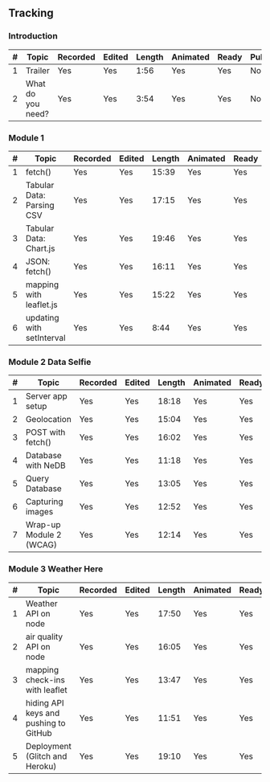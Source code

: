 ## Tracking

### Introduction

|#| Topic         | Recorded      | Edited        | Length        | Animated      |Ready     | Published     | 
|-| ------------- | ------------- | ------------- | ------------- | ------------- | ------------- |  ------------- |
|1| Trailer  | Yes  | Yes  |1:56 | Yes  | Yes  |No  |
|2| What do you need?  | Yes  | Yes |3:54 | Yes  | Yes  |No  |

### Module 1

|#| Topic         | Recorded      | Edited        | Length        | Animated     |Ready     | Published     | 
|-| ------------- | ------------- | ------------- | ------------- | ------------- | ------------- |  ------------- |
|1| fetch()  | Yes  | Yes  | 15:39 | Yes | Yes  |Yes  |
|2| Tabular Data: Parsing CSV  | Yes  | Yes  | 17:15 | Yes | Yes  |Yes  |
|3| Tabular Data: Chart.js | Yes  | Yes  | 19:46 | Yes | Yes  |Yes  |
|4| JSON: fetch() | Yes  | Yes  | 16:11 |Yes  |Yes  |Yes  |
|5| mapping with leaflet.js | Yes  | Yes  | 15:22 |Yes  |Yes  |Yes  |
|6| updating with setInterval | Yes  | Yes  | 8:44 | Yes  |Yes  |Yes  |

### Module 2 Data Selfie

|#| Topic         | Recorded      | Edited        | Length        | Animated      |Ready     | Published     | 
|-| ------------- | ------------- | ------------- | ------------- | ------------- | ------------- |  ------------- |
|1| Server app setup  | Yes  | Yes  | 18:18  | Yes  |Yes  |Yes  |
|2| Geolocation  | Yes  | Yes  | 15:04  | Yes  | Yes  |Yes  |
|3| POST with fetch() | Yes  | Yes  | 16:02  | Yes  |Yes  |Yes  |
|4| Database with NeDB | Yes  | Yes  | 11:18  | Yes  |Yes  |Yes  |
|5| Query Database | Yes  | Yes  | 13:05  | Yes  |Yes  |Yes  |
|6| Capturing images | Yes  | Yes  |  12:52 | Yes  |Yes  |Yes  |
|7| Wrap-up Module 2 (WCAG) | Yes  | Yes  | 12:14  | Yes  |Yes  |Yes  |

### Module 3 Weather Here

|#| Topic         | Recorded      | Edited        | Length        | Animated      |Ready     | Published     | 
|-| ------------- | ------------- | ------------- | ------------- | ------------- | ------------- |  ------------- |
|1| Weather API on node  | Yes  | Yes  | 17:50  |Yes  |Yes  |Yes  |
|2| air quality API on node  | Yes  | Yes  |  16:05 | Yes  | Yes  |No  |
|3| mapping check-ins with leaflet | Yes  | Yes  | 13:47 | Yes  |Yes  |No  |
|4| hiding API keys and pushing to GitHub | Yes  | Yes  | 11:51  |Yes  |Yes  |No  |
|5| Deployment (Glitch and Heroku) | Yes  | Yes  | 19:10  |Yes  |Yes  |No  |

